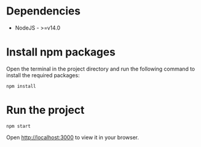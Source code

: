 # Dependencies
* NodeJS - >=v14.0

# Install npm packages
Open the terminal in the project directory and run the following command to install the required packages:
```
npm install
```

# Run the project
```
npm start
```

Open [http://localhost:3000](http://localhost:3000) to view it in your browser.
